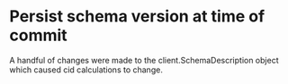 # Persist schema version at time of commit

A handful of changes were made to the client.SchemaDescription object which caused cid calculations to change.
